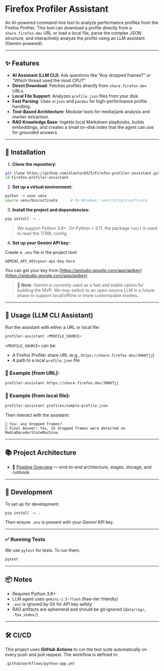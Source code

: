 # Firefox Profiler Assistant

An AI-powered command-line tool to analyze performance profiles from the Firefox Profiler. This tool can download a profile directly from a `share.firefox.dev` URL or load a local file, parse the complex JSON structure, and interactively analyze the profile using an LLM assistant (Gemini-powered).

---

## ✨ Features

- **AI Assistant (LLM CLI)**: Ask questions like “Any dropped frames?” or “Which thread used the most CPU?”
- **Direct Download**: Fetches profiles directly from `share.firefox.dev` URLs.
- **Local File Support**: Analyzes `profile.json` files from your disk.
- **Fast Parsing**: Uses `orjson` and `pandas` for high-performance profile handling.
- **Tool-Based Architecture**: Modular tools for media/jank analysis and marker extraction.
- **RAG Knowledge Base**: Ingests local Markdown playbooks, builds embeddings, and creates a small on-disk index that the agent can use for grounded answers.

---

## 🚀 Installation

1. **Clone the repository:**

```bash
git clone https://github.com/alastor0325/Firefox-profiler-assistant.git
cd Firefox-profiler-assistant
```

2. **Set up a virtual environment:**

```bash
python -m venv venv
source venv/bin/activate      # On Windows: venv\Scripts\activate
```

3. **Install the project and dependencies:**

```bash
pip install -e .
```
> We support Python 3.8+. On Python < 3.11, the package `tomli` is used to read the TOML config.

4. **Set up your Gemini API key:**

Create a `.env` file in the project root:

```
GEMINI_API_KEY=your-api-key-here
```

You can get your key from [https://aistudio.google.com/app/apikey](https://aistudio.google.com/app/apikey)

> 🧪 **Note**: Gemini is currently used as a fast and stable option for building the MVP. We may switch to an open-source LLM in a future phase to support local/offline or more customizable models.

---

## 🧠 Usage (LLM CLI Assistant)

Run the assistant with either a URL or local file:

```bash
profiler-assistant <PROFILE_SOURCE>
```

`<PROFILE_SOURCE>` can be:

- A Firefox Profiler share URL (e.g., `https://share.firefox.dev/3HkKTjj`)
- A path to a local `profile.json` file

### 🔹 Example (from URL):

```bash
profiler-assistant https://share.firefox.dev/3HkKTjj
```

### 🔹 Example (from local file):

```bash
profiler-assistant profiles/sample-profile.json
```

Then interact with the assistant:

```text
👤 You: any dropped frames?
🤖 Final Answer: Yes, 15 dropped frames were detected on MediaDecoderStateMachine.
```

---

## 📚 Project Architecture

- 📘 [Pipeline Overview](./docs/pipeline-overview.md) — end-to-end architecture, stages, storage, and runbook.

---

## 🧪 Development

To set up for development:

```bash
pip install -e .
```

Then ensure `.env` is present with your Gemini API key.

---

### ✅ Running Tests

We use `pytest` for tests. To run them:

```bash
pytest
```

---

## 📦 Notes

- Requires Python 3.8+
- LLM agent uses `gemini-1.5-flash` (free-tier friendly)
- `.env` is ignored by Git for API key safety
- RAG artifacts are ephemeral and should be git‑ignored (`data/rag/`, `.fpa_index/`)

---

## 🛠 CI/CD

This project uses **GitHub Actions** to run the test suite automatically on every push and pull request. The workflow is defined in:

```
.github/workflows/python-app.yml
```
